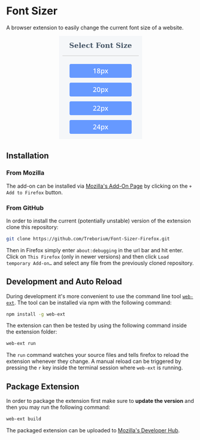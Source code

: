 # Font Sizer

A browser extension to easily change the current font size of a website. 

<div style="text-align:center"><img src="res/img/popup.png"/></div>

## Installation

### From Mozilla

The add-on can be installed via [Mozilla's Add-On Page](https://addons.mozilla.org/en-US/firefox/addon/font-sizer/) by clicking on the `+ Add to Firefox` button. 

### From GitHub

In order to install the current (potentially unstable) version of the extension clone this repository:

```bash
git clone https://github.com/Treborium/Font-Sizer-Firefox.git
```

Then in Firefox simply enter `about:debugging` in the url bar and hit enter.
Click on `This Firefox` (only in newer versions) and then click `Load temporary Add-on…` and select any file from the previously cloned repository.  

## Development and Auto Reload

During development it's more convenient to use the command line tool [`web-ext`](https://extensionworkshop.com/documentation/develop/getting-started-with-web-ext/).
The tool can be installed via npm with the following command: 

```bash
npm install -g web-ext
```

The extension can then be tested by using the following command inside the extension folder:

```bash 
web-ext run
```

The `run` command watches your source files and tells firefox to reload the extension whenever they change. A manual reload can be triggered by pressing the `r` key inside the terminal session where `web-ext` is running.

## Package Extension

In order to package the extension first make sure to **update the version** and then you may run the following command:

```bash
web-ext build
```

The packaged extension can be uploaded to [Mozilla's Developer Hub](https://addons.mozilla.org/en-US/developers/).
